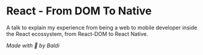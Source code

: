 # React - From DOM To Native

A talk to explain my experience from being a web to mobile developer inside the React ecossystem, from React-DOM to
React Native.

_Made with :purple_heart: by Baldi_
